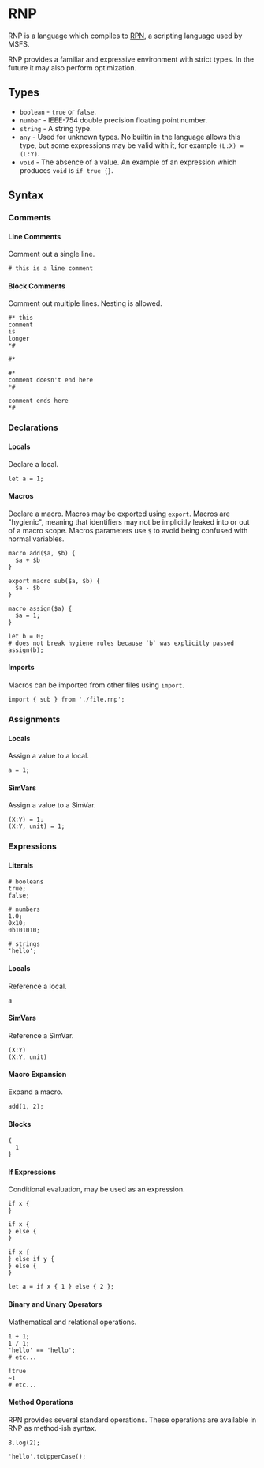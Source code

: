 # RNP

RNP is a language which compiles to [RPN][], a scripting language used by MSFS.

RNP provides a familiar and expressive environment with strict types. In
the future it may also perform optimization.

## Types

- `boolean` - `true` or `false`.
- `number` - IEEE-754 double precision floating point number.
- `string` - A string type.
- `any` - Used for unknown types. No builtin in the language allows this type,
   but some expressions may be valid with it, for example `(L:X) = (L:Y)`.
- `void` - The absence of a value. An example of an expression which produces
  `void` is `if true {}`.

## Syntax

### Comments

#### Line Comments

Comment out a single line.

```rnp
# this is a line comment
```

#### Block Comments

Comment out multiple lines. Nesting is allowed.

```rnp
#* this
comment
is
longer
*#
```

```rnp
#*

#*
comment doesn't end here
*#

comment ends here
*#
```

### Declarations

#### Locals

Declare a local.

```rnp
let a = 1;
```

#### Macros

Declare a macro. Macros may be exported using `export`. Macros are "hygienic",
meaning that identifiers may not be implicitly leaked into or out of a macro
scope. Macros parameters use `$` to avoid being confused with normal variables.

```rnp
macro add($a, $b) {
  $a + $b
}
```

```rnp
export macro sub($a, $b) {
  $a - $b
}
```

```rnp
macro assign($a) {
  $a = 1;
}

let b = 0;
# does not break hygiene rules because `b` was explicitly passed
assign(b);
```

#### Imports

Macros can be imported from other files using `import`.

```rnp
import { sub } from './file.rnp';
```

### Assignments

#### Locals

Assign a value to a local.

```rnp
a = 1;
```

#### SimVars

Assign a value to a SimVar.

```rnp
(X:Y) = 1;
(X:Y, unit) = 1;
```

### Expressions

#### Literals

```rnp
# booleans
true;
false;

# numbers
1.0;
0x10;
0b101010;

# strings
'hello';
```

#### Locals

Reference a local.

```rnp
a
```

#### SimVars

Reference a SimVar.

```rnp
(X:Y)
(X:Y, unit)
```

#### Macro Expansion

Expand a macro.

```rnp
add(1, 2);
```

#### Blocks

```rnp
{
  1
}
```

#### If Expressions

Conditional evaluation, may be used as an expression.

```rnp
if x {
}
```

```rnp
if x {
} else {
}
```

```rnp
if x {
} else if y {
} else {
}
```

```rnp
let a = if x { 1 } else { 2 };
```

#### Binary and Unary Operators

Mathematical and relational operations.

```rnp
1 + 1;
1 / 1;
'hello' == 'hello';
# etc...

!true
~1
# etc...
```

#### Method Operations

RPN provides several standard operations. These operations are available in
RNP as method-ish syntax.

```rnp
8.log(2);
```

```rnp
'hello'.toUpperCase();
```

[RPN]: https://www.prepar3d.com/SDKv5/sdk/scripting/rpn_scripting.html
